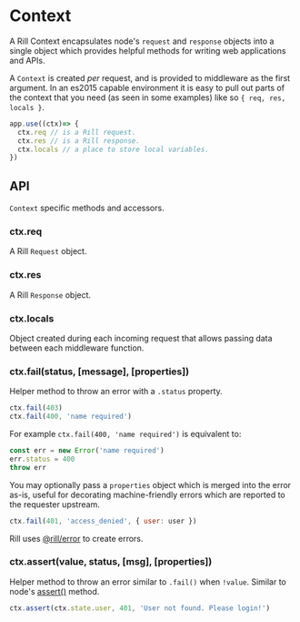 # Context

  A Rill Context encapsulates node's `request` and `response` objects
  into a single object which provides helpful methods for writing
  web applications and APIs.

  A `Context` is created _per_ request, and is provided to middleware
  as the first argument. In an es2015 capable environment it is easy to pull
  out parts of the context that you need (as seen in some examples) like so
  `{ req, res, locals }`.

```js
app.use((ctx)=> {
  ctx.req // is a Rill request.
  ctx.res // is a Rill response.
  ctx.locals // a place to store local variables.
})
```

## API

  `Context` specific methods and accessors.

### ctx.req

  A Rill `Request` object.

### ctx.res

  A Rill `Response` object.

### ctx.locals

  Object created during each incoming request that allows passing data between each middleware function.

### ctx.fail(status, [message], [properties])

  Helper method to throw an error with a `.status` property.

```js
ctx.fail(403)
ctx.fail(400, 'name required')
```

  For example `ctx.fail(400, 'name required')` is equivalent to:

```js
const err = new Error('name required')
err.status = 400
throw err
```

  You may optionally pass a `properties` object which is merged into the error as-is,
  useful for decorating machine-friendly errors which are reported to the requester upstream.

```js
ctx.fail(401, 'access_denied', { user: user })
```

Rill uses [@rill/error](https://github.com/rill-js/error) to create errors.

### ctx.assert(value, status, [msg], [properties])

  Helper method to throw an error similar to `.fail()`
  when `!value`. Similar to node's [assert()](http://nodejs.org/api/assert.html)
  method.

```js
ctx.assert(ctx.state.user, 401, 'User not found. Please login!')
```
